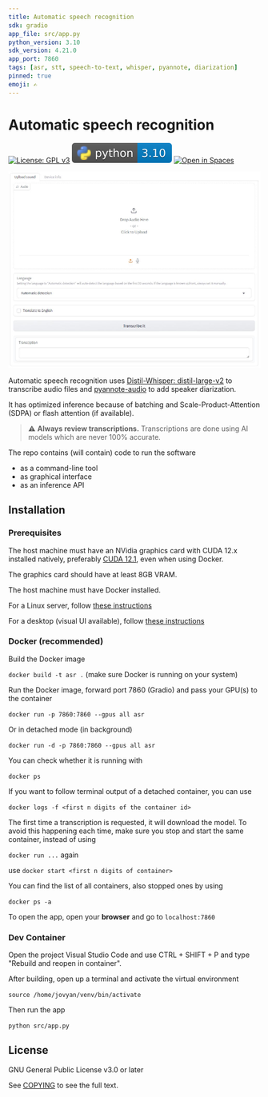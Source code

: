 ```yaml
---
title: Automatic speech recognition
sdk: gradio
app_file: src/app.py
python_version: 3.10
sdk_version: 4.21.0
app_port: 7860
tags: [asr, stt, speech-to-text, whisper, pyannote, diarization]
pinned: true
emoji: ✍️
---
```


# Automatic speech recognition

[![License: GPL v3](https://img.shields.io/badge/License-GPLv3-blue.svg)](https://www.gnu.org/licenses/gpl-3.0)
![Python 3.10](badges/python3_10.svg)
[![Open in Spaces](https://huggingface.co/datasets/huggingface/badges/resolve/main/open-in-hf-spaces-sm.svg)](https://huggingface.co/spaces/tools4eu/asr)

![Screenshot](img/screenshot.jpg)

Automatic speech recognition uses [Distil-Whisper: distil-large-v2](https://huggingface.co/distil-whisper/distil-large-v2) to transcribe audio files and [pyannote-audio](https://github.com/pyannote/pyannote-audio) to add speaker diarization.

It has optimized inference because of batching and Scale-Product-Attention (SDPA) or flash attention (if available).

> :warning: **Always review transcriptions.** Transcriptions are done using AI models which are never 100% accurate.

The repo contains (will contain) code to run the software

- as a command-line tool
- as graphical interface
- as an inference API

## Installation

### Prerequisites

The host machine must have an NVidia graphics card with CUDA 12.x installed natively, preferably [CUDA 12.1](https://developer.nvidia.com/cuda-12-1-0-download-archive), even when using Docker.

The graphics card should have at least 8GB VRAM.

The host machine must have Docker installed.

For a Linux server, follow [these instructions](https://docs.docker.com/engine/install/)

For a desktop (visual UI available), follow [these instructions](https://www.docker.com/products/docker-desktop/)

### Docker (recommended)

Build the Docker image

`docker build -t asr .` (make sure Docker is running on your system)

Run the Docker image, forward port 7860 (Gradio) and pass your GPU(s) to the container

`docker run -p 7860:7860 --gpus all asr`

Or in detached mode (in background)

`docker run -d -p 7860:7860 --gpus all asr`

You can check whether it is running with

`docker ps`

If you want to follow terminal output of a detached container, you can use

`docker logs -f <first n digits of the container id>`

The first time a transcription is requested, it will download the model.
To avoid this happening each time, make sure you stop and start the same container, instead of using

`docker run ...` again

use `docker start <first n digits of container>`

You can find the list of all containers, also stopped ones by using

`docker ps -a`

To open the app, open your **browser** and go to `localhost:7860`

### Dev Container

Open the project Visual Studio Code and use CTRL + SHIFT + P and type "Rebuild and reopen in container".

After building, open up a terminal and activate the virtual environment

`source /home/jovyan/venv/bin/activate`

Then run the app

`python src/app.py`

## License

GNU General Public License v3.0 or later

See [COPYING](COPYING) to see the full text.
